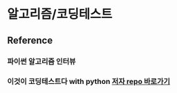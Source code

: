 # 알고리즘/코딩테스트

## Reference


### 파이썬 알고리즘 인터뷰

### 이것이 코딩테스트다 with python [저자 repo 바로가기](https://github.com/ndb796/python-for-coding-test)
